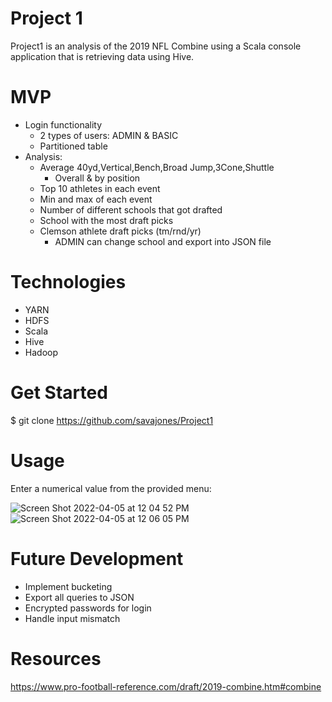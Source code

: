 # Project 1
Project1 is an analysis of the 2019 NFL Combine using a Scala console application that is retrieving data using Hive.
# MVP
- Login functionality
  - 2 types of users: ADMIN & BASIC
  - Partitioned table
- Analysis:
  - Average 40yd,Vertical,Bench,Broad Jump,3Cone,Shuttle
    - Overall & by position
  - Top 10 athletes in each event
  - Min and max of each event
  - Number of different schools that got drafted
  - School with the most draft picks
  - Clemson athlete draft picks (tm/rnd/yr)
    - ADMIN can change school and export into JSON file
# Technologies
- YARN
- HDFS
- Scala
- Hive
- Hadoop
# Get Started
$ git clone https://github.com/savajones/Project1
# Usage
Enter a numerical value from the provided menu:

![Screen Shot 2022-04-05 at 12 04 52 PM](https://user-images.githubusercontent.com/100616163/161797755-e5a199c8-0161-4bda-973e-22ebe402e2fc.png)
![Screen Shot 2022-04-05 at 12 06 05 PM](https://user-images.githubusercontent.com/100616163/161797768-800c8ee8-06ed-41c8-80b5-7f9a52328169.png)
# Future Development
- Implement bucketing
- Export all queries to JSON
- Encrypted passwords for login
- Handle input mismatch
# Resources
https://www.pro-football-reference.com/draft/2019-combine.htm#combine

